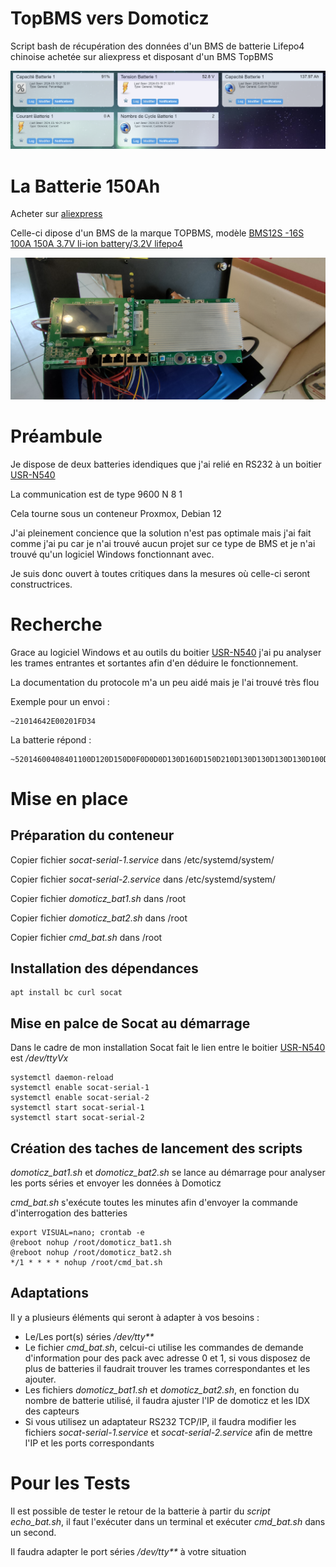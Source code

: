 # TopBMS vers Domoticz
Script bash de récupération des données d'un BMS de batterie Lifepo4 chinoise achetée sur aliexpress et disposant d'un BMS TopBMS

![Image Domoticz](https://github.com/kekemar/TopBMS_To_Domoticz/blob/main/Domoticz.png)

# La Batterie 150Ah
Acheter sur [aliexpress](https://fr.aliexpress.com/item/1005005326189832.html?spm=a2g0o.order_list.order_list_main.47.21ef5e5bOCLO7d&gatewayAdapt=glo2fra)

Celle-ci dipose d'un BMS de la marque TOPBMS, modèle [BMS12S -16S 100A 150A 3.7V li-ion battery/3.2V lifepo4](https://www.cleverbms.com/picture/81.html)

![Image BMS](https://github.com/kekemar/TopBMS_To_Domoticz/blob/main/BMS/IMG20231018170736.jpg)

# Préambule
Je dispose de deux batteries idendiques que j'ai relié en RS232 à un boitier [USR-N540](https://www.pusr.com/products/4-port-serial-to-ip-converters-usr-n540.html)

La communication est de type 9600 N 8 1

Cela tourne sous un conteneur Proxmox, Debian 12

J'ai pleinement concience que la solution n'est pas optimale mais j'ai fait comme  j'ai pu car je n'ai trouvé aucun projet sur ce type de BMS et je n'ai trouvé qu'un logiciel Windows fonctionnant avec.

Je suis donc ouvert à toutes critiques dans la mesures où celle-ci seront constructrices.

# Recherche
Grace au logiciel Windows et au outils du boitier [USR-N540](https://www.pusr.com/products/4-port-serial-to-ip-converters-usr-n540.html) j'ai pu analyser les trames entrantes et sortantes afin d'en déduire le fonctionnement.

La documentation du protocole m'a un peu aidé mais je l'ai trouvé très flou

Exemple pour un envoi :
```
~21014642E00201FD34
```
La batterie répond :
```
~52014600408401100D120D150D0F0D0D0D130D160D150D210D130D130D130D130D100D160D170D2306003D003E003E003E003B003B018014EE33B3063A9800025864000000000000E20A
```

# Mise en place
## Préparation du conteneur
Copier fichier _socat-serial-1.service_ dans /etc/systemd/system/

Copier fichier _socat-serial-2.service_ dans /etc/systemd/system/

Copier fichier _domoticz_bat1.sh_ dans /root

Copier fichier _domoticz_bat2.sh_ dans /root

Copier fichier _cmd_bat.sh_ dans /root

## Installation des dépendances
```
apt install bc curl socat
```
## Mise en palce de Socat au démarrage
Dans le cadre de mon installation Socat fait le lien entre le boitier [USR-N540](https://www.pusr.com/products/4-port-serial-to-ip-converters-usr-n540.html) est _/dev/ttyVx_
```
systemctl daemon-reload
systemctl enable socat-serial-1
systemctl enable socat-serial-2
systemctl start socat-serial-1
systemctl start socat-serial-2
```
## Création des taches de lancement des scripts
_domoticz_bat1.sh_ et _domoticz_bat2.sh_ se lance au démarrage pour analyser les ports séries et envoyer les données à Domoticz

_cmd_bat.sh_ s'exécute toutes les minutes afin d'envoyer la commande d'interrogation des batteries
```
export VISUAL=nano; crontab -e
@reboot nohup /root/domoticz_bat1.sh
@reboot nohup /root/domoticz_bat2.sh
*/1 * * * * nohup /root/cmd_bat.sh
```
## Adaptations
Il y a plusieurs éléments qui seront à adapter à vos besoins :

- Le/Les port(s) séries _/dev/tty**_
- Le fichier _cmd_bat.sh_, celcui-ci utilise les commandes de demande d'information pour des pack avec adresse 0 et 1, si vous disposez de plus de batteries il faudrait trouver les trames correspondantes et les ajouter.
- Les fichiers _domoticz_bat1.sh_ et _domoticz_bat2.sh_, en fonction du nombre de batterie utilisé, il faudra ajuster l'IP  de domoticz et les IDX des capteurs
- Si vous utilisez un adaptateur RS232 TCP/IP, il faudra modifier les fichiers _socat-serial-1.service_ et _socat-serial-2.service_ afin de mettre l'IP et les ports correspondants

# Pour les Tests
Il est possible de tester le retour de la batterie à partir du _script echo_bat.sh_, il faut l'exécuter dans un terminal et exécuter _cmd_bat.sh_ dans un second.

Il faudra adapter le port séries _/dev/tty**_ à votre situation
